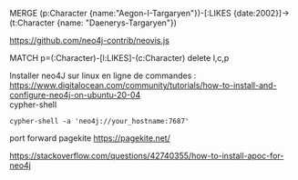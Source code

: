 MERGE (p:Character {name:"Aegon-I-Targaryen"})-[:LIKES {date:2002}]->(t:Character {name: "Daenerys-Targaryen"})  

https://github.com/neo4j-contrib/neovis.js  

MATCH p=(:Character)-[l:LIKES]-(c:Character) delete l,c,p   

Installer neo4J sur linux en ligne de commandes :  
https://www.digitalocean.com/community/tutorials/how-to-install-and-configure-neo4j-on-ubuntu-20-04  
cypher-shell  
```
cypher-shell -a 'neo4j://your_hostname:7687'
```

port forward pagekite
https://pagekite.net/  


https://stackoverflow.com/questions/42740355/how-to-install-apoc-for-neo4j  



